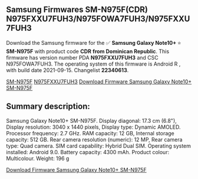 <h2>Samsung Firmwares SM-N975F(CDR) N975FXXU7FUH3/N975FOWA7FUH3/N975FXXU7FUH3</h2>
Download the Samsung firmware for the ✅ <strong>Samsung Galaxy Note10+ </strong> ⭐ <strong>SM-N975F</strong> with product code <strong>CDR</strong> <strong> from Dominican Republic</strong>. This firmware has version number PDA <strong>N975FXXU7FUH3</strong> and CSC N975FOWA7FUH3. The operating system of this firmware is Android R , with build date 2021-09-15. Changelist <strong>22340613</strong>.


[SM-N975F](https://samfirm.shop/samsung/model/SM-N975F)
[N975FXXU7FUH3](https://samfirm.shop/samsung/pda/N975FXXU7FUH3)
[Download Firmware Samsung Galaxy Note10+ SM-N975F](https://samfirm.shop/samsung/firmware/457167)
<h2>Summary description:</h2>
<p>Samsung Galaxy Note10+ SM-N975F. Display diagonal: 17.3 cm (6.8"), Display resolution: 3040 x 1440 pixels, Display type: Dynamic AMOLED. Processor frequency: 2.7 GHz. RAM capacity: 12 GB, Internal storage capacity: 512 GB. Rear camera resolution (numeric): 12 MP, Rear camera type: Quad camera. SIM card capability: Hybrid Dual SIM. Operating system installed: Android 9.0. Battery capacity: 4300 mAh. Product colour: Multicolour. Weight: 196 g</p>


[Download Firmware Samsung Galaxy Note10+ SM-N975F](https://samfirm.shop/samsung/firmware/457167)
